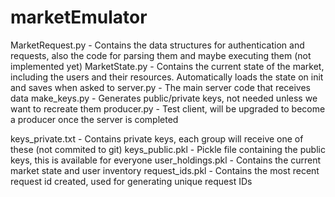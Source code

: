 # marketEmulator

MarketRequest.py - Contains the data structures for authentication and requests, also the code for parsing them and maybe executing them (not implemented yet)
MarketState.py - Contains the current state of the market, including the users and their resources. Automatically loads the state on init and saves when asked to
server.py - The main server code that receives data
make_keys.py - Generates public/private keys, not needed unless we want to recreate them
producer.py - Test client, will be upgraded to become a producer once the server is completed

keys_private.txt - Contains private keys, each group will receive one of these (not commited to git)
keys_public.pkl - Pickle file containing the public keys, this is available for everyone
user_holdings.pkl - Contains the current market state and user inventory
request_ids.pkl - Contains the most recent request id created, used for generating unique request IDs